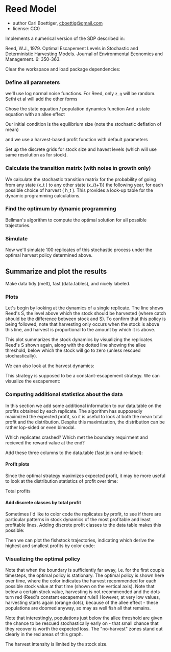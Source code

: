 <!--roptions dev='png', fig.width=7, fig.height=5, fig.path='figure/', tidy=FALSE, warning=FALSE, comment=NA, message=FALSE, refresh=2-->

<!--begin.rcode echo=FALSE 
render_markdown()
opts_knit$set(upload = TRUE)
require(socialR)
options(flickrOptions=list(
  description="https://github.com/cboettig/pdg_control/blob/master/inst/examples/",
  tags="stochpop, pdg_control"))
opts_knit$set(upload.fun = flickr.url)
options(device = function(width = 5, height = 5) {
    pdf(NULL, width = width, height = height)
})
end.rcode-->

# Reed Model
 * author Carl Boettiger, <cboettig@gmail.com>
 * license: CC0

 Implements a numerical version of the SDP described in:

   Reed, W.J., 1979. Optimal Escapement Levels in Stochastic
   and Deterministic Harvesting Models. Journal of Environmental 
   Economics and Management. 6: 350-363.


Clear the workspace and load package dependencies: 
<!--begin.rcode setup, echo=FALSE
rm(list=ls())   
require(pdgControl)
require(reshape2)
require(ggplot2)
require(data.table)
end.rcode-->


### Define all parameters 
<!--begin.rcode
delta <- 0.1      # economic discounting rate
OptTime <- 50     # stopping time
gridsize <- 100   # gridsize (discretized population)
sigma_g <- 0.2    # Noise in population growth
sigma_m <- 0.     # noise in stock assessment measurement
sigma_i <- 0.     # noise in implementation of the quota
reward <- 1       # bonus for satisfying the boundary condition
end.rcode-->

we'll use log normal noise functions. 
For Reed, only `z_g` will be random.
Sethi et al will add the other forms
<!--begin.rcode noise_dists
z_g <- function() rlnorm(1,  0, sigma_g) # mean 1
z_m <- function() rlnorm(1,  0, sigma_m) # mean 1
z_i <- function() rlnorm(1,  0, sigma_i) # mean 1
end.rcode-->


Chose the state equation / population dynamics function
And a state equation with an allee effect
<!--begin.rcode
f <- BevHolt
pars <- c(1.5, 5)
K <- pars[2]/(1-pars[1])
xT <- 0
price <- 1
cost <- .01
end.rcode-->



Our initial condition is the equilibrium size (note the stochastic deflation of mean)
<!--begin.rcode Xo
x0 <- K - sigma_g ^ 2 / 2 
end.rcode-->

and we use a harvest-based profit function with default parameters
<!--begin.rcode profit
profit <- profit_harvest(price=price, c0 = cost) 
end.rcode-->


Set up the discrete grids for stock size and havest levels (which will use same resolution as for stock). 

<!--begin.rcode grid
x_grid <- seq(0, 2 * K, length = gridsize)  
h_grid <- x_grid  
end.rcode-->


### Calculate the transition matrix (with noise in growth only)      
We calculate the stochastic transition matrix for the probability of going from any state \(x_t \) to any other state \(x_{t+1}\) the following year, for each possible choice of harvest \( h_t \).  This provides a look-up table for the dynamic programming calculations. 

<!--begin.rcode SDP_Mat
SDP_Mat <- determine_SDP_matrix(f, pars, x_grid, h_grid, sigma_g )
end.rcode-->


<!--begin.rcode parallel, eval=FALSE, include=FALSE
# calculate the transition matrix by simulation, generic to types of noise
require(snowfall) 
sfInit(parallel=TRUE, cpu=4)
SDP_Mat <- SDP_by_simulation(f, pars, x_grid, h_grid, z_g, z_m, z_i, reps=999)
end.rcode-->

### Find the optimum by dynamic programming 
Bellman's algorithm to compute the optimal solution for all possible trajectories.
<!--begin.rcode find_dp_opt 
opt <- find_dp_optim(SDP_Mat, x_grid, h_grid, OptTime, xT, 
                     profit, delta, reward=reward)
end.rcode-->

### Simulate 
Now we'll simulate 100 replicates of this stochastic process under the optimal harvest policy determined above.
<!--begin.rcode simulate 
sims <- lapply(1:100, function(i){
  ForwardSimulate(f, pars, x_grid, h_grid, x0, opt$D, z_g, z_m, z_i)
})
end.rcode-->




## Summarize and plot the results                                                   
Make data tidy (melt), fast (data.tables), and nicely labeled.
<!--begin.rcode tidy
dat <- melt(sims, id=names(sims[[1]]))  
dt <- data.table(dat)
setnames(dt, "L1", "reps") # names are nice
end.rcode-->

### Plots 

Let's begin by looking at the dynamics of a single replicate. The line shows Reed's S, the level above which the stock should be harvested (where catch should be the difference between stock and S).  To confirm that this policy is being followed, note that harvesting only occurs when the stock is above this line, and harvest is proportional to the amount by which it is above. 

<!--begin.rcode p0
ggplot(subset(dt,reps==1)) +
  geom_line(aes(time, fishstock)) +
  geom_abline(intercept=opt$S, slope = 0) +
  geom_line(aes(time, harvest), col="darkgreen") 
end.rcode-->


This plot summarizes the stock dynamics by visualizing the replicates. Reed's S shown again, along with the dotted line showing the allee threshold, below which the stock will go to zero (unless rescued stochastically). 

<!--begin.rcode p1
p1 <- ggplot(dt) + geom_abline(intercept=opt$S, slope = 0) + 
  geom_abline(intercept=xT, slope = 0, lty=2) 
p1 + geom_line(aes(time, fishstock, group = reps), alpha = 0.2)
end.rcode-->

We can also look at the harvest dynamics:
<!--begin.rcode p2
p1 + geom_line(aes(time, harvest, group = reps), alpha = 0.1, col="darkgreen")
end.rcode-->

This strategy is supposed to be a constant-escapement strategy. We can visualize the escapement: 

<!--begin.rcode p3
p1 + geom_line(aes(time, escapement, group = reps), alpha = 0.1, col="darkgrey")
end.rcode-->



### Computing additional statistics about the data
In this section we add some additional information to our data.table on the profits obtained by each replicate.  The algorithm has supposedly maximized the expected profit, so it is useful to look at both the mean total profit and the distribution.  Despite this maximization, the distribution can be rather lop-sided or even bimodal. 

Which replicates crashed?  Which met the boundary requirment and recieved the reward value at the end?
<!--begin.rcode crashed
crashed <- dt[time==OptTime, fishstock == 0, by=reps]
rewarded <- dt[time==OptTime, fishstock > xT, by=reps]
end.rcode-->


Add these three columns to the data.table (fast join and re-label):
<!--begin.rcode
setkey(crashed, reps)
setkey(rewarded, reps)
dt <- dt[crashed]
dt <- dt[rewarded]
setnames(dt, c("V1.1", "V1.2"), c("crashed", "rewarded"))
end.rcode-->



#### Profit plots
Since the optimal strategy maximizes expected profit, it may be more useful to look at the distribution statistics of profit over time:
<!--begin.rcode profitplot
stats <- dt[ , mean_sdl(profits), by = time]
p1 + geom_line(dat=stats, aes(x=time, y=y), col="lightgrey") + 
  geom_ribbon(aes(x = time, ymin = ymin, ymax = ymax),
              fill = "darkred", alpha = 0.2, dat=stats)
end.rcode-->


Total profits
<!--begin.rcode totalprofit
ggplot(dt, aes(total.profit, fill=crashed)) + geom_histogram(alpha=.8)
end.rcode-->


#### Add discrete classes by total profit

Sometimes I'd like to color code the replicates by profit, to see if there are particular patterns in stock dynamics of the most profitable and least profitable lines.  Adding discrete profit classes to the data table makes this possible:
<!--begin.rcode quantiles
quantile_me <- function(x, ...){
  q <- quantile(x, ...)
  class <- character(length(x))
  for(i in 1:length(q))
    class[x > q[i] ] <- i
  class
}
q <- data.table(reps=total_profit$reps, quantile=quantile_me(total_profit$V1))
setkey(q, reps)
dt <- dt[q]
end.rcode-->

Then we can plot the fishstock trajectories, indicating which derive the highest and smallest profits by color code: 
<!--begin.rcode colorquantiles
ggplot(subset(dt, quantile %in% c(1,4))) + 
  geom_line(aes(time, fishstock, group = reps, color=quantile), alpha = 0.6) 
end.rcode-->


### Visualizing the optimal policy
Note that when the boundary is sufficiently far away, i.e. for the first couple timesteps, the optimal policy is stationary.  The optimal policy is shown here over time, where the color indicates the harvest recommended for each possible stock value at that time (shown on the vertical axis).  Note that below a certain stock value, harvesting is not recommended and the dots turn red (Reed's constant escapement rule!)  However, at very low values, harvesting starts again (orange dots), because of the allee effect - these populations are doomed anyway, so may as well fish all that remains.

Note that interestingly, populations just below the allee threshold are given the chance to be rescued stochastically early on - that small chance that they recover is worth the expected loss.  The "no-harvest" zones stand out clearly in the red areas of this graph.

<!--begin.rcode policy, fig.width=9
policy <- melt(opt$D)
policy_zoom <- subset(policy, x_grid[Var1] < max(dt$fishstock) )
p5 <- ggplot(policy_zoom) + 
  geom_point(aes(Var2, (x_grid[Var1]), col=h_grid[value])) + 
  labs(x = "time", y = "fishstock") +
  scale_colour_gradientn(colours = rainbow(4)) +
  geom_abline(intercept=opt$S, slope = 0) +
  geom_abline(intercept=xT, slope=0, lty=2)
p5
end.rcode-->

The harvest intensity is limited by the stock size.


<!--begin.rcode policy2, fig.width=10
p6 <- ggplot(policy_zoom) + 
  geom_point(aes(Var2, (x_grid[Var1]), col=x_grid[Var1] - h_grid[value])) + 
  labs(x = "time", y = "fishstock") +
  scale_colour_gradientn(colours = rainbow(4)) +
  geom_abline(intercept=opt$S, slope = 0) +
  geom_abline(intercept=xT, slope=0, lty=2)
p6 + geom_line(aes(time, fishstock, group = reps), alpha = 0.1, data=dt)
end.rcode-->


